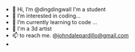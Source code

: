 - 👋 Hi, I’m @dingdingwall I'm a student
- 👀 I’m interested in coding...
- 🌱 I’m currently learning to code ...
- 🎨 I'm a 3d artist
- 📫 to reach me. @johndalepardillo@gmail.com
- 

<!---
dingdingwall/dingdingwall is a ✨ special ✨ repository because its `README.md` (this file) appears on your GitHub profile.
You can click the Preview link to take a look at your changes.
--->
